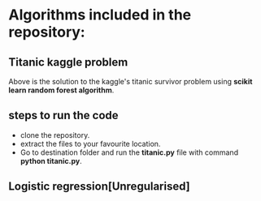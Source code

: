 <h1> Algorithms included in the repository:</h1>

<h2> Titanic kaggle problem </h2>
<p> Above is the solution to the kaggle's titanic survivor problem using <strong>scikit learn random forest algorithm</strong>.</p>

<h2>steps to run the code</h2>
<ul> 
  <li>clone the repository.</li>
  <li>extract the files to your favourite location.</li>
<li>Go to destination folder and run the <strong>titanic.py</strong> file with command <strong>python titanic.py</strong>.</li>

</ul>

<h2> Logistic regression[Unregularised]</h2>
